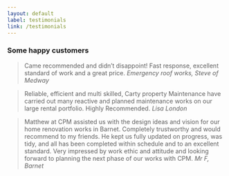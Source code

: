```yaml
---
layout: default
label: testimonials
link: /testimonials
---
```

### Some happy customers

> Came recommended and didn’t disappoint! Fast response, excellent standard of work and a great price.
*Emergency roof works, Steve of Medway*

 
> Reliable, efficient and multi skilled, Carty property Maintenance have carried out many reactive and planned maintenance works on our large rental portfolio.  Highly Recommended.
*Lisa London*

 
> Matthew at CPM assisted us with the design ideas and vision for our home renovation works in Barnet.  Completely trustworthy and would recommend to my friends.  He kept us fully updated on progress, was tidy, and all has been completed within schedule and to an excellent standard.  Very impressed by work ethic and attitude and looking forward to planning the next phase of our works with CPM.
*Mr F, Barnet*
